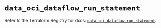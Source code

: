# `data_oci_dataflow_run_statement`

Refer to the Terraform Registry for docs: [`data_oci_dataflow_run_statement`](https://registry.terraform.io/providers/oracle/oci/7.19.0/docs/data-sources/dataflow_run_statement).
